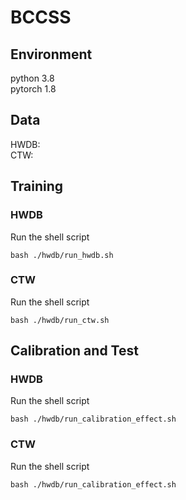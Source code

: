 # BCCSS

## Environment
python 3.8  
pytorch 1.8

## Data
HWDB:  
CTW:

## Training
### HWDB
Run the shell script
```
bash ./hwdb/run_hwdb.sh
```
### CTW
Run the shell script
```
bash ./hwdb/run_ctw.sh
```

## Calibration and Test
### HWDB
Run the shell script
```
bash ./hwdb/run_calibration_effect.sh
```
### CTW
Run the shell script
```
bash ./hwdb/run_calibration_effect.sh
```
